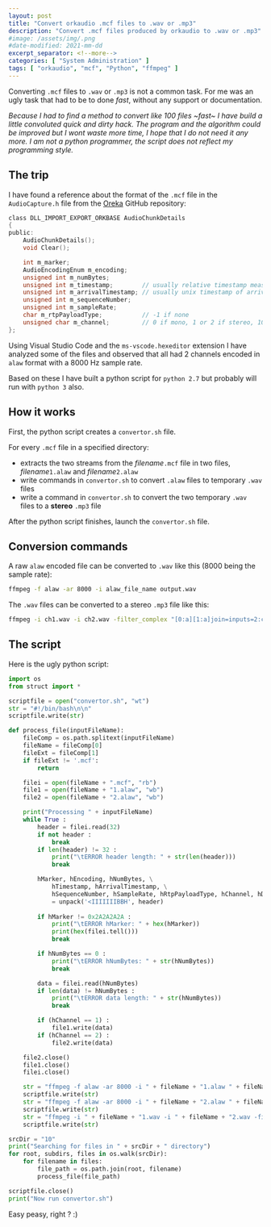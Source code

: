 ```yaml
---
layout: post
title: "Convert orkaudio .mcf files to .wav or .mp3"
description: "Convert .mcf files produced by orkaudio to .wav or .mp3"
#image: /assets/img/.png
#date-modified: 2021-mm-dd
excerpt_separator: <!--more-->
categories: [ "System Administration" ]
tags: [ "orkaudio", "mcf", "Python", "ffmpeg" ]
---
```


Converting `.mcf` files to `.wav` or `.mp3` is not a common task. For me was an ugly task that had to be to done *fast*, without any support or documentation.<!--more-->

*Because I had to find a method to convert like 100 files ~fast~ I have build a little convoluted quick and dirty hack. The program and the algorithm could be improved but I wont waste more time, I hope that I do not need it any more. I am not a python programmer, the script does not reflect my programming style.*

## The trip

I have found a reference about the format of the `.mcf` file in the `AudioCapture.h` file from the [Oreka](https://github.com/voiceip/oreka) GitHub repository:

```h
class DLL_IMPORT_EXPORT_ORKBASE AudioChunkDetails
{
public:
    AudioChunkDetails();
    void Clear();

    int m_marker;
    AudioEncodingEnum m_encoding;
    unsigned int m_numBytes;
    unsigned int m_timestamp;        // usually relative timestamp measured in samples
    unsigned int m_arrivalTimestamp; // usually unix timestamp of arrival
    unsigned int m_sequenceNumber;
    unsigned int m_sampleRate;
    char m_rtpPayloadType;           // -1 if none
    unsigned char m_channel;         // 0 if mono, 1 or 2 if stereo, 100 if we have separated multiple channels
};
```

Using Visual Studio Code and the `ms-vscode.hexeditor` extension I have analyzed some of the files and observed that all had 2 channels encoded in `alaw` format with a 8000 Hz sample rate.

Based on these I have built a python script for `python 2.7` but probably will run with `python 3` also.

## How it works

First, the python script creates a `convertor.sh` file.

For every `.mcf` file in a specified directory:

- extracts the two streams from the *filename*`.mcf` file in two files, *filename*`1.alaw` and *filename*`2.alaw`
- write commands in `convertor.sh` to convert `.alaw` files to temporary `.wav` files
- write a command in `convertor.sh` to convert the two temporary `.wav` files to a **stereo** `.mp3` file

After the python script finishes, launch the `convertor.sh` file.

## Conversion commands

A raw `alaw` encoded file can be converted to `.wav` like this (8000 being the sample rate):

```sh
ffmpeg -f alaw -ar 8000 -i alaw_file_name output.wav
```

The `.wav` files can be converted to a stereo `.mp3` file like this:

```sh
ffmpeg -i ch1.wav -i ch2.wav -filter_complex "[0:a][1:a]join=inputs=2:channel_layout=stereo[a]" -map "[a]" output.mp3
```

## The script

Here is the ugly python script:

```py
import os
from struct import *

scriptfile = open("convertor.sh", "wt")
str = "#!/bin/bash\n\n"
scriptfile.write(str)

def process_file(inputFileName):
    fileComp = os.path.splitext(inputFileName)
    fileName = fileComp[0]
    fileExt = fileComp[1]
    if fileExt != '.mcf':
        return

    filei = open(fileName + ".mcf", "rb")
    file1 = open(fileName + "1.alaw", "wb")
    file2 = open(fileName + "2.alaw", "wb")

    print("Processing " + inputFileName)
    while True :           
        header = filei.read(32)
        if not header :
            break
        if len(header) != 32 :
            print("\tERROR header length: " + str(len(header)))
            break

        hMarker, hEncoding, hNumBytes, \
            hTimestamp, hArrivalTimestamp, \
            hSequenceNumber, hSampleRate, hRtpPayloadType, hChannel, hDumb \
            = unpack('<IIIIIIIBBH', header)
        
        if hMarker != 0x2A2A2A2A :
            print("\tERROR hMarker: " + hex(hMarker))
            print(hex(filei.tell()))
            break

        if hNumBytes == 0 :
            print("\tERROR hNumBytes: " + str(hNumBytes))
            break

        data = filei.read(hNumBytes)
        if len(data) != hNumBytes :
            print("\tERROR data length: " + str(hNumBytes))
            break

        if (hChannel == 1) :
            file1.write(data)
        if (hChannel == 2) :
            file2.write(data)

    file2.close()
    file1.close()
    filei.close()

    str = "ffmpeg -f alaw -ar 8000 -i " + fileName + "1.alaw " + fileName + "1.wav\n"
    scriptfile.write(str)
    str = "ffmpeg -f alaw -ar 8000 -i " + fileName + "2.alaw " + fileName + "2.wav\n"
    scriptfile.write(str)
    str = "ffmpeg -i " + fileName + "1.wav -i " + fileName + "2.wav -filter_complex \"[0:a][1:a]join=inputs=2:channel_layout=stereo[a]\" -map \"[a]\" " + os.path.basename(fileName) + ".mp3\n"
    scriptfile.write(str)

srcDir = "10"
print("Searching for files in " + srcDir + " directory")
for root, subdirs, files in os.walk(srcDir):
    for filename in files:
        file_path = os.path.join(root, filename)
        process_file(file_path)

scriptfile.close()
print("Now run convertor.sh")
```

Easy peasy, right ? :)

